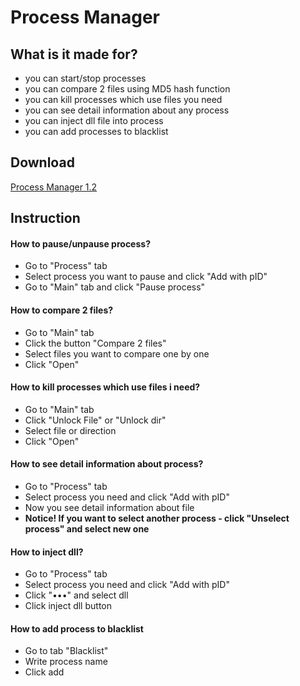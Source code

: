 # Process Manager
## What is it made for?
+   you can start/stop processes
+   you can compare 2 files using MD5 hash function
+   you can kill processes which use files you need
+   you can see detail information about any process
+   you can inject dll file into process
+   you can add processes to blacklist
## Download

[Process Manager 1.2](https://github.com/tavvi1337/ProcesssManager/releases/tag/1.2 "Download")

## Instruction
#### How to pause/unpause process?
+ Go to "Process" tab
+ Select process you want to pause and click "Add with pID"
+ Go to "Main" tab and click "Pause process"
#### How to compare 2 files?
+ Go to "Main" tab
+ Click the button "Compare 2 files"
+ Select files you want to compare one by one
+ Click "Open"
#### How to kill processes which use files i need?
+ Go to "Main" tab
+ Click "Unlock File" or "Unlock dir"
+ Select file or direction
+ Click "Open"
#### How to see detail information about process?
+ Go to "Process" tab
+ Select process you need and click "Add with pID"
+ Now you see detail information about file
+ **Notice! If you want to select another process - click "Unselect process" and select new one**
#### How to inject dll?
+ Go to "Process" tab
+ Select process you need and click "Add with pID"
+ Click "•••" and select dll
+ Click inject dll button
#### How to add process to blacklist
+ Go to tab "Blacklist"
+ Write process name
+ Click add
